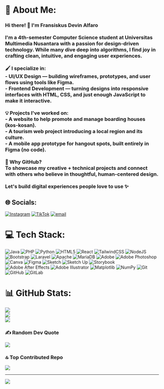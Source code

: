 # 💫 About Me:
### Hi there! 👋 I'm Fransiskus Devin Alfaro<br><br>I'm a 4th-semester Computer Science student at Universitas Multimedia Nusantara with a passion for **design-driven technology**. While many dive deep into algorithms, I find joy in crafting clean, intuitive, and engaging **user experiences**.<br><br>🖌️ I specialize in:<br>- **UI/UX Design** — building wireframes, prototypes, and user flows using tools like Figma.<br>- **Frontend Development** — turning designs into responsive interfaces with HTML, CSS, and just enough JavaScript to make it interactive.<br><br>💡 Projects I've worked on:<br>- A website to help promote and manage **boarding houses (kos-kosan)**.<br>- A tourism web project introducing a **local region** and its culture.<br>- A **mobile app prototype for hangout spots**, built entirely in Figma (no code).<br><br>📌 Why GitHub?<br>To showcase my creative + technical projects and connect with others who believe in thoughtful, human-centered design.<br><br>Let's build digital experiences people love to use ✨


## 🌐 Socials:
[![Instagram](https://img.shields.io/badge/Instagram-%23E4405F.svg?logo=Instagram&logoColor=white)](https://instagram.com/alvdvnn) [![TikTok](https://img.shields.io/badge/TikTok-%23000000.svg?logo=TikTok&logoColor=white)](https://tiktok.com/@alvdvnn) [![email](https://img.shields.io/badge/Email-D14836?logo=gmail&logoColor=white)](mailto:fransiskusalfaro@gmail.com) 

# 💻 Tech Stack:
![Java](https://img.shields.io/badge/java-%23ED8B00.svg?style=for-the-badge&logo=openjdk&logoColor=white) ![PHP](https://img.shields.io/badge/php-%23777BB4.svg?style=for-the-badge&logo=php&logoColor=white) ![Python](https://img.shields.io/badge/python-3670A0?style=for-the-badge&logo=python&logoColor=ffdd54) ![HTML5](https://img.shields.io/badge/html5-%23E34F26.svg?style=for-the-badge&logo=html5&logoColor=white) ![React](https://img.shields.io/badge/react-%2320232a.svg?style=for-the-badge&logo=react&logoColor=%2361DAFB) ![TailwindCSS](https://img.shields.io/badge/tailwindcss-%2338B2AC.svg?style=for-the-badge&logo=tailwind-css&logoColor=white) ![NodeJS](https://img.shields.io/badge/node.js-6DA55F?style=for-the-badge&logo=node.js&logoColor=white) ![Bootstrap](https://img.shields.io/badge/bootstrap-%238511FA.svg?style=for-the-badge&logo=bootstrap&logoColor=white) ![Laravel](https://img.shields.io/badge/laravel-%23FF2D20.svg?style=for-the-badge&logo=laravel&logoColor=white) ![Apache](https://img.shields.io/badge/apache-%23D42029.svg?style=for-the-badge&logo=apache&logoColor=white) ![MariaDB](https://img.shields.io/badge/MariaDB-003545?style=for-the-badge&logo=mariadb&logoColor=white) ![Adobe](https://img.shields.io/badge/adobe-%23FF0000.svg?style=for-the-badge&logo=adobe&logoColor=white) ![Adobe Photoshop](https://img.shields.io/badge/adobe%20photoshop-%2331A8FF.svg?style=for-the-badge&logo=adobe%20photoshop&logoColor=white) ![Canva](https://img.shields.io/badge/Canva-%2300C4CC.svg?style=for-the-badge&logo=Canva&logoColor=white) ![Figma](https://img.shields.io/badge/figma-%23F24E1E.svg?style=for-the-badge&logo=figma&logoColor=white) ![Sketch](https://img.shields.io/badge/Sketch-FFB387?style=for-the-badge&logo=sketch&logoColor=black) ![Sketch Up](https://img.shields.io/badge/SketchUp-005F9E?style=for-the-badge&logo=sketchup&logoColor=white) ![Storybook](https://img.shields.io/badge/-Storybook-FF4785?style=for-the-badge&logo=storybook&logoColor=white) ![Adobe After Effects](https://img.shields.io/badge/Adobe%20After%20Effects-9999FF.svg?style=for-the-badge&logo=Adobe%20After%20Effects&logoColor=white) ![Adobe Illustrator](https://img.shields.io/badge/adobe%20illustrator-%23FF9A00.svg?style=for-the-badge&logo=adobe%20illustrator&logoColor=white) ![Matplotlib](https://img.shields.io/badge/Matplotlib-%23ffffff.svg?style=for-the-badge&logo=Matplotlib&logoColor=black) ![NumPy](https://img.shields.io/badge/numpy-%23013243.svg?style=for-the-badge&logo=numpy&logoColor=white) ![Git](https://img.shields.io/badge/git-%23F05033.svg?style=for-the-badge&logo=git&logoColor=white) ![GitHub](https://img.shields.io/badge/github-%23121011.svg?style=for-the-badge&logo=github&logoColor=white) ![GitLab](https://img.shields.io/badge/gitlab-%23181717.svg?style=for-the-badge&logo=gitlab&logoColor=white)
# 📊 GitHub Stats:
![](https://github-readme-stats.vercel.app/api?username=Alvdvnn&theme=apprentice&hide_border=false&include_all_commits=false&count_private=false)<br/>
![](https://nirzak-streak-stats.vercel.app/?user=Alvdvnn&theme=apprentice&hide_border=false)<br/>
![](https://github-readme-stats.vercel.app/api/top-langs/?username=Alvdvnn&theme=apprentice&hide_border=false&include_all_commits=false&count_private=false&layout=compact)

### ✍️ Random Dev Quote
![](https://quotes-github-readme.vercel.app/api?type=horizontal&theme=dark)

### 🔝 Top Contributed Repo
![](https://github-contributor-stats.vercel.app/api?username=Alvdvnn&limit=5&theme=dark&combine_all_yearly_contributions=true)

---
[![](https://visitcount.itsvg.in/api?id=Alvdvnn&icon=1&color=12)](https://visitcount.itsvg.in)

<!-- Proudly created with GPRM ( https://gprm.itsvg.in ) -->
